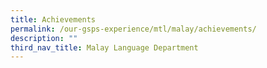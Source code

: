 ```yaml
---
title: Achievements
permalink: /our-gsps-experience/mtl/malay/achievements/
description: ""
third_nav_title: Malay Language Department
---
```

